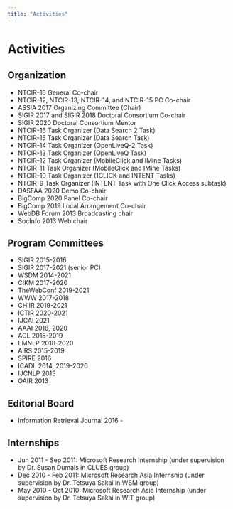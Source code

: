 ```yaml
---
title: "Activities"
---
```


# Activities

## Organization
- NTCIR-16 General Co-chair
- NTCIR-12, NTCIR-13, NTCIR-14, and NTCIR-15 PC Co-chair
- ASSIA 2017 Organizing Committee (Chair)
- SIGIR 2017 and SIGIR 2018 Doctoral Consortium Co-chair
- SIGIR 2020 Doctoral Consortium Mentor
- NTCIR-16 Task Organizer (Data Search 2 Task)
- NTCIR-15 Task Organizer (Data Search Task)
- NTCIR-14 Task Organizer (OpenLiveQ-2 Task)
- NTCIR-13 Task Organizer (OpenLiveQ Task)
- NTCIR-12 Task Organizer (MobileClick and IMine Tasks)
- NTCIR-11 Task Organizer (MobileClick and IMine Tasks)
- NTCIR-10 Task Organizer (1CLICK and INTENT Tasks)
- NTCIR-9 Task Organizer (INTENT Task with One Click Access subtask)
- DASFAA 2020 Demo Co-chair
- BigComp 2020 Panel Co-chair
- BigComp 2019 Local Arrangement Co-chair
- WebDB Forum 2013 Broadcasting chair
- SocInfo 2013 Web chair

## Program Committees
- SIGIR 2015-2016
- SIGIR 2017-2021 (senior PC)
- WSDM 2014-2021
- CIKM 2017-2020
- TheWebConf 2019-2021
- WWW 2017-2018
- CHIIR 2019-2021
- ICTIR 2020-2021
- IJCAI 2021
- AAAI 2018, 2020
- ACL 2018-2019
- EMNLP 2018-2020
- AIRS 2015-2019
- SPIRE 2016
- ICADL 2014, 2019-2020
- IJCNLP 2013
- OAIR 2013

## Editorial Board
- Information Retrieval Journal 2016 -

## Internships
- Jun 2011 - Sep 2011: Microsoft Research Internship (under supervision by Dr. Susan Dumais in CLUES group)
- Dec 2010 - Feb 2011:  Microsoft Research Asia Internship (under supervision by Dr. Tetsuya Sakai in WSM group)
- May 2010 - Oct 2010: Microsoft Research Asia Internship (under supervision by Dr. Tetsuya Sakai in WIT group)
